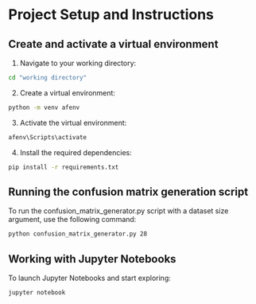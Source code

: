 # Project Setup and Instructions

## Create and activate a virtual environment

1. Navigate to your working directory:
```bash
cd "working directory"
```

2. Create a virtual environment:
```bash
python -m venv afenv
```

3. Activate the virtual environment:
```bash
afenv\Scripts\activate
```

4. Install the required dependencies:
```bash
pip install -r requirements.txt
```

## Running the confusion matrix generation script
To run the confusion_matrix_generator.py script with a dataset size argument, use the following command:
```bash
python confusion_matrix_generator.py 28
```

## Working with Jupyter Notebooks
To launch Jupyter Notebooks and start exploring:
```bash
jupyter notebook
```
